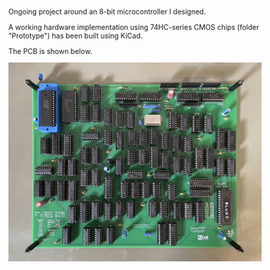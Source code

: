 Ongoing project around an 8-bit microcontroller I designed.

A working hardware implementation using 74HC-series CMOS chips (folder "Prototype") has been built using KiCad.

The PCB is shown below.

![CPU board](https://github.com/Dosflange/Myth/blob/main/Controller-Board_abu.jpg)
